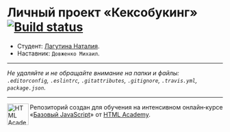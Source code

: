 # Личный проект «Кексобукинг» [![Build status][travis-image]][travis-url]

* Студент: [Лагутина Наталия](https://up.htmlacademy.ru/javascript/10/user/449707).
* Наставник: `Довженко Михаил`.

---

_Не удаляйте и не обращайте внимание на папки и файлы:_<br>
_`.editorconfig`, `.eslintrc`, `.gitattributes`, `.gitignore`, `.travis.yml`, `package.json`._

---

<a href="https://htmlacademy.ru/intensive/javascript"><img align="left" width="50" height="50" title="HTML Academy" src="https://up.htmlacademy.ru/static/img/intensive/javascript/logo-for-github.svg"></a>

Репозиторий создан для обучения на интенсивном онлайн‑курсе «[Базовый JavaScript](https://htmlacademy.ru/intensive/javascript)» от [HTML Academy](https://htmlacademy.ru).

[travis-image]: https://travis-ci.org/htmlacademy-javascript/449707-keksobooking.svg?branch=master
[travis-url]: https://travis-ci.org/htmlacademy-javascript/449707-keksobooking
